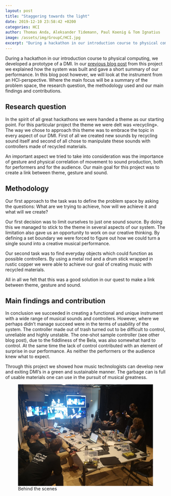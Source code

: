 ```yaml
---
layout: post
title: "Staggering towards the light"
date: 2019-12-10 23:58:42 +0200
categories: HCI
author: Thomas Anda, Aleksander Tidemann, Paul Koenig & Tom Ignatius
image: /assets/img/GroupC/HCI.jpg
excerpt: "During a hackathon in our introduction course to physical computing, we developed a prototype of a DMI. In our blog post from this project we explained how the system was built and gave a short summary of our performance. In this blog post however, we will look at the instrument from an HCI-perspective. Where the main focus will be a summary of the problem space, the research question, the methodology used and our main findings and contributions. "
---
```



During a hackathon in our introduction course to physical computing, we developed a prototype of a DMI. In our [previous blog post](https://mct-master.github.io/physical-computing/2019/10/22/GroupC-Physical-Computing-Day4.html) from this project we explained how the system was built and gave a short summary of our performance. In this blog post however, we will look at the instrument from an HCI-perspective. Where the main focus will be a summary of the problem space, the research question, the methodology used and our main findings and contributions. 

## Research question

In the spirit of all great hackathons we were handed a theme as our starting point. For this particular project the theme we were delt was «recycling». 
The way we chose to approach this theme was to embrace the topic in every aspect of our DMI. First of all we created new sounds by recycling sound itself and second of all chose to manipulate these sounds with controllers made of recycled materials.

An important aspect we tried to take into consideration was the importance of gesture and physical correlation of movement to sound production, both for performers and for the audience. Our main goal for this project was to create a link between theme, gesture and sound.

## Methodology

Our first approach to the task was to define the problem space by asking the questions: What are we trying to achieve, how will we achieve it and what will we create?

Our first decision was to limit ourselves to just one sound source. By doing this we managed to stick to the theme in several aspects of our system. The limitation also gave us an opportunity to work on our creative thinking. By defining a set boundary we were forced to figure out how we could turn a single sound into a creative musical performance.

Our second task was to find everyday objects which could function as possible controllers. By using a metal rod and a drum stick wrapped in rustic copper we were able to achieve our goal of creating music with recycled materials. 

All in all we felt that this was a good solution in our quest to make a link between theme, gesture and sound. 


## Main findings and contribution

In conclusion we succeeded in creating a functional and unique instrument with a wide range of musical sounds and controllers. However, where we perhaps didn’t manage succeed were in the terms of usability of the system. The controller made out of trash turned out to be difficult to control, unreliable and highly unstable. The one-shot sample controller (see other blog post), due to the fiddliness of the Bela, was also somewhat hard to control. At the same time the lack of control contributed with an element of surprise in our performance. As neither the performers or the audience knew what to expect.

Through this project we showed how music technologists can develop new and exiting DMI’s in a green and sustainable manner. The garbage can is full of usable materials one can use in the pursuit of musical greatness.

<figure>
 <img src="/assets/img/GroupC/HCI.jpg" align="center" alt="Behind the scenes"/>
 <figcaption>Behind the scenes</figcaption>
</figure>

